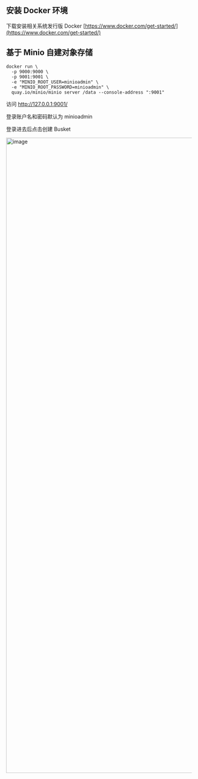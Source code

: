 ## 安装 Docker 环境

下载安装相关系统发行版 Docker
[https://www.docker.com/get-started/](https://www.docker.com/get-started/)

## 基于 Minio 自建对象存储

```shell
docker run \
  -p 9000:9000 \
  -p 9001:9001 \
  -e "MINIO_ROOT_USER=minioadmin" \
  -e "MINIO_ROOT_PASSWORD=minioadmin" \
  quay.io/minio/minio server /data --console-address ":9001"
```

访问 http://127.0.0.1:9001/ 

登录账户名和密码默认为 minioadmin

登录进去后点击创建 Busket 

<img width="1725" alt="image" src="https://user-images.githubusercontent.com/40495740/167343233-202e18fb-6172-4230-868b-25d6613452fd.png">
